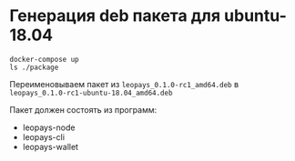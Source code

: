 # Генерация deb пакета для ubuntu-18.04

```
docker-compose up
ls ./package
```

Переименовываем пакет из
`leopays_0.1.0-rc1_amd64.deb`
в
`leopays_0.1.0-rc1-ubuntu-18.04_amd64.deb`


Пакет должен состоять из программ:
- leopays-node
- leopays-cli
- leopays-wallet
